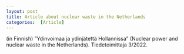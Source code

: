 ```yaml
---
layout: post
title: Article about nuclear waste in the Netherlands
categories:  [Article] 
---
```

(in Finnish) ”Ydinvoimaa ja ydinjätettä Hollannissa” (Nuclear power and nuclear waste 
in the Netherlands). Tiedetoimittaja 3/2022.
